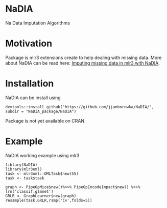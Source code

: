 # NaDIA
Na Data Imputation Algorithms

# Motivation 
Package is mlr3 extensions create to help dealing with missing data. More about NaDIA can be read here: [Imputing missing data in mlr3 with NaDIA](https://medium.com/responsibleml/imputing-missing-data-with-NaDIA-ed4cbc27510c). 

# Installation 
NaDIA can be install using 
```
devtools::install_github("https://github.com/jjanborowka/NaDIA/", subdir = "NaDIA_package/NaDIA")
```
Package is not yet available on CRAN. 

# Example
NaDIA working example using mlr3 
``` 
liblary(NaDIA)
library(mlr3oml)
task <- mlr3oml::OMLTask$new(55)
task <- task$task

graph <- PipeOpMice$new()%>>% PipeOpEncodeImpact$new() %>>% lrn('classif.glmnet')
GRLR <- GraphLearner$new(graph)
resample(task,GRLR,rsmp('cv',folds=5))
```
